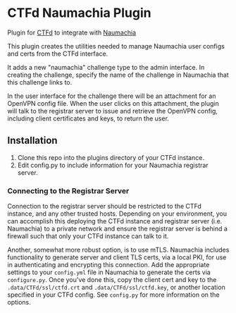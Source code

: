# CTFd Naumachia Plugin

Plugin for [CTFd](https://github.com/ctfd/ctfd) to integrate with [Naumachia](https://github.com/nategraf/Naumachia)

This plugin creates the utilities needed to manage Naumachia user configs and certs from the CTFd
interface.

It adds a new "naumachia" challenge type to the admin interface. In creating the challenge, specify
the name of the challenge in Naumachia that this challenge links to.

In the user interface for the challenge there will be an attachment for an OpenVPN config file. When
the user clicks on this attachment, the plugin will talk to the registrar server to issue and
retrieve the OpenVPN config, including client certificates and keys, to return the user.


## Installation

1. Clone this repo into the plugins directory of your CTFd instance.
2. Edit config.py to include information for your Naumachia registrar server.

### Connecting to the Registrar Server

Connection to the registrar server should be restricted to the CTFd instance, and any other trusted
hosts. Depending on your environment, you can accomplish this deploying the CTFd instance and
registrar server (i.e. Naumachia) to a private network and ensure the registrar server is behind a
firewall such that only your CTFd instance can talk to it.

Another, somewhat more robust option, is to use mTLS. Naumachia includes functionality to generate
server and client TLS certs, via a local PKI, for use in authenticating and encrypting this connection.
Add the appropriate settings to your `config.yml` file in Naumachia to generate the certs via
`configure.py`. Once you've done this, copy the client cert and key to the `.data/CTFd/ssl/ctfd.crt`
and `.data/CTFd/ssl/ctfd.key`, or another location specified in your CTFd config. See `config.py`
for more information on the options.

